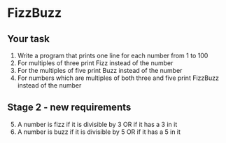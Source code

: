 # FizzBuzz

## Your task
1.	Write a program that prints one line for each number from 1 to 100
2.	For multiples of three print Fizz instead of the number
3.	For the multiples of five print Buzz instead of the number
4.	For numbers which are multiples of both three and five print FizzBuzz instead of the number

## Stage 2 - new requirements

5.	 A number is fizz if it is divisible by 3 OR if it has a 3 in it
6.	 A number is buzz if it is divisible by 5 OR if it has a 5 in it
